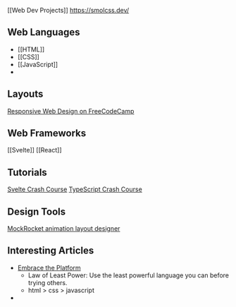 [[Web Dev Projects]]
https://smolcss.dev/

## Web Languages
- [[HTML]]
- [[CSS]]
- [[JavaScript]]
- 
## Layouts
[Responsive Web Design on FreeCodeCamp](https://www.freecodecamp.org/learn/responsive-web-design/#responsive-web-design-principles)

## Web Frameworks
[[Svelte]]
[[React]]

## Tutorials
[Svelte Crash Course](https://www.youtube.com/watch?v=3TVy6GdtNuQ)
[TypeScript Crash Course](https://www.youtube.com/watch?v=BCg4U1FzODs)

## Design Tools
[MockRocket animation layout designer](https://roastortoast.io/product/MockRocket)

## Interesting Articles
- [Embrace the Platform](https://css-tricks.com/embrace-the-platform/)
	- Law of Least Power: Use the least powerful language you can before trying others. 
	-  html > css > javascript
-

